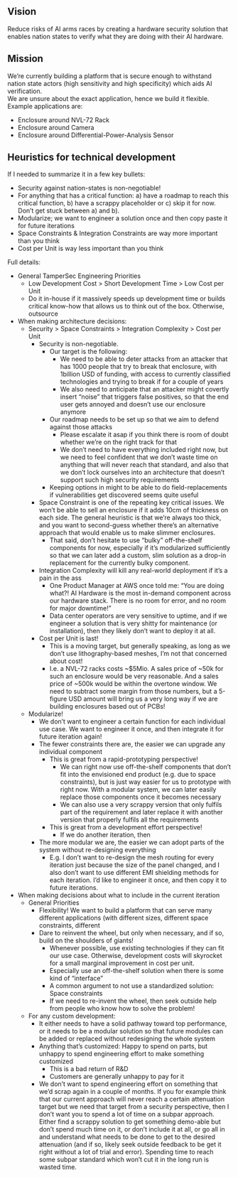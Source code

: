 ## Vision

Reduce risks of AI arms races by creating a hardware security solution that enables nation states to verify what they are doing with their AI hardware.

## Mission

We’re currently building a platform that is secure enough to withstand nation state actors (high sensitivity and high specificity) which aids AI verification.  
We are unsure about the exact application, hence we build it flexible.  
Example applications are:

* Enclosure around NVL-72 Rack  
* Enclosure around Camera  
* Enclosure around Differential-Power-Analysis Sensor

## Heuristics for technical development

If I needed to summarize it in a few key bullets:

* Security against nation-states is non-negotiable\!  
* For anything that has a critical function: a) have a roadmap to reach this critical function, b) have a scrappy placeholder or c) skip it for now. Don’t get stuck between a) and b).  
* Modularize; we want to engineer a solution once and then copy paste it for future iterations  
* Space Constraints & Integration Constraints are way more important than you think  
* Cost per Unit is way less important than you think

Full details:

* General TamperSec Engineering Priorities  
  * Low Development Cost \> Short Development Time \> Low Cost per Unit  
  * Do it in-house if it massively speeds up development time or builds critical know-how that allows us to think out of the box. Otherwise, outsource  
* When making architecture decisions:  
  * Security \> Space Constraints \> Integration Complexity \> Cost per Unit  
    * Security is non-negotiable.  
      * Our target is the following:  
        * We need to be able to deter attacks from an attacker that has 1000 people that try to break that enclosure, with 1billion USD of funding, with access to currently classified technologies and trying to break if for a couple of years  
        * We also need to anticipate that an attacker might covertly insert “noise” that triggers false positives, so that the end user gets annoyed and doesn’t use our enclosure anymore  
      * Our roadmap needs to be set up so that we aim to defend against those attacks  
        * Please escalate it asap if you think there is room of doubt whether we’re on the right track for that  
        * We don’t need to have everything included right now, but we need to feel confident that we don’t waste time on anything that will never reach that standard, and also that we don’t lock ourselves into an architecture that doesn’t support such high security requirements  
      * Keeping options in might to be able to do field-replacements if vulnerabilities get discovered seems quite useful  
    * Space Constraint is one of the repeating key critical issues. We won’t be able to sell an enclosure if it adds 10cm of thickness on each side. The general heuristic is that we’re always too thick, and you want to second-guess whether there’s an alternative approach that would enable us to make slimmer enclosures.  
      * That said, don’t hesitate to use “bulky” off-the-shelf components for now, especially if it’s modularized sufficiently so that we can later add a custom, slim solution as a drop-in replacement for the currently bulky component.  
    * Integration Complexity will kill any real-world deployment if it’s a pain in the ass  
      * One Product Manager at AWS once told me: “You are doing what?\! AI Hardware is the most in-demand component across our hardware stack. There is no room for error, and no room for major downtime\!”  
      * Data center operators are very sensitive to uptime, and if we engineer a solution that is very shitty for maintenance (or installation), then they likely don’t want to deploy it at all.  
    * Cost per Unit is last\!  
      * This is a moving target, but generally speaking, as long as we don’t use lithography-based meshes, I’m not that concerned about cost\!  
      * I.e. a NVL-72 racks costs \~$5Mio. A sales price of \~50k for such an enclosure would be very reasonable. And a sales price of \~500k would be within the overtone window. We need to subtract some margin from those numbers, but a 5-figure USD amount will bring us a very long way if we are building enclosures based out of PCBs\!  
  * Modularize\!  
    * We don’t want to engineer a certain function for each individual use case. We want to engineer it once, and then integrate it for future iteration again\!  
    * The fewer constraints there are, the easier we can upgrade any individual component  
      * This is great from a rapid-prototyping perspective\!  
        * We can right now use off-the-shelf components that don’t fit into the envisioned end product (e.g. due to space constraints), but is just way easier for us to prototype with right now. With a modular system, we can later easily replace those components once it becomes necessary  
        * We can also use a very scrappy version that only fulfils part of the requirement and later replace it with another version that properly fulfils all the requirements  
      * This is great from a development effort perspective\!  
        * If we do another iteration, then   
    * The more modular we are, the easier we can adopt parts of the system without re-designing everything  
      * E.g. I don’t want to re-design the mesh routing for every iteration just because the size of the panel changed, and I also don’t want to use different EMI shielding methods for each iteration. I’d like to engineer it once, and then copy it to future iterations.  
* When making decisions about what to include in the current iteration  
  * General Priorities  
    * Flexibility\! We want to build a platform that can serve many different applications (with different sizes, different space constraints, different  
    * Dare to reinvent the wheel, but only when necessary, and if so, build on the shoulders of giants\!  
      * Whenever possible, use existing technologies if they can fit our use case. Otherwise, development costs will skyrocket for a small marginal improvement in cost per unit.   
      * Especially use an off-the-shelf solution when there is some kind of “interface”  
      * A common argument to not use a standardized solution: Space constraints  
      * If we need to re-invent the wheel, then seek outside help from people who know how to solve the problem\!  
  * For any custom development:  
    * It either needs to have a solid pathway toward top performance, or it needs to be a modular solution so that future modules can be added or replaced without redesigning the whole system  
    * Anything that’s customized: Happy to spend on parts, but unhappy to spend engineering effort to make something customized  
      * This is a bad return of R\&D   
      * Customers are generally unhappy to pay for it  
    * We don’t want to spend engineering effort on something that we’d scrap again in a couple of months. If you for example think that our current approach will never reach a certain attenuation target but we need that target from a security perspective, then I don’t want you to spend a lot of time on a subpar approach. Either find a scrappy solution to get something demo-able but don’t spend much time on it, or don’t include it at all, or go all in and understand what needs to be done to get to the desired attenuation (and if so, likely seek outside feedback to be get it right without a lot of trial and error). Spending time to reach some subpar standard which won’t cut it in the long run is wasted time.

